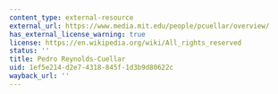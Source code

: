 ```yaml
---
content_type: external-resource
external_url: https://www.media.mit.edu/people/pcuellar/overview/
has_external_license_warning: true
license: https://en.wikipedia.org/wiki/All_rights_reserved
status: ''
title: Pedro Reynolds-Cuellar
uid: 1ef5e214-d2e7-4318-845f-1d3b9d80622c
wayback_url: ''
---
```

